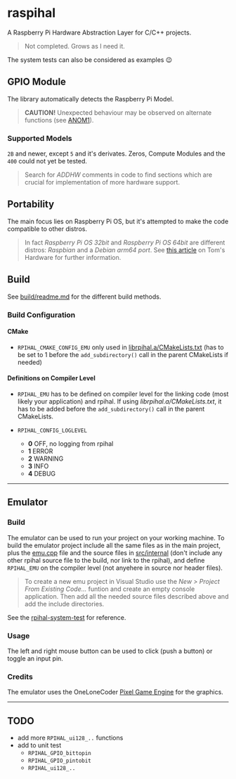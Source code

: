 # raspihal

A Raspberry Pi Hardware Abstraction Layer for C/C++ projects.

> Not completed. Grows as I need it.

The system tests can also be considered as examples :wink:

## GPIO Module

The library automatically detects the Raspberry Pi Model.

> __CAUTION!__ Unexpected behaviour may be observed on alternate functions (see [ANOM1](anomalies.md#anom1---gpio-alternate-function-registers)).

### Supported Models
`2B` and newer, except `5` and it's derivates. Zeros, Compute Modules and the `400` could not yet be tested.

> Search for _ADDHW_ comments in code to find sections which are crucial for implementation of more hardware support.



## Portability
The main focus lies on Raspberry Pi OS, but it's attempted to make the code compatible to other distros.
> In fact _Raspberry Pi OS 32bit_ and _Raspberry Pi OS 64bit_ are different distros: _Raspbian_ and a _Debian arm64 port_. See [this article](https://www.tomshardware.com/news/raspberry-pi-os-no-longer-raspbian) on Tom's Hardware for further information.



## Build
See [build/readme.md](./build/readme.md) for the different build methods.

### Build Configuration
#### CMake
- `RPIHAL_CMAKE_CONFIG_EMU` only used in [librpihal.a/CMakeLists.txt](build/librpihal.a/CMakeLists.txt) (has to be set to 1 before the `add_subdirectory()` call in the parent CMakeLists if needed)

#### Definitions on Compiler Level
- `RPIHAL_EMU` has to be defined on compiler level for the linking code (most likely your application) and rpihal. If using _librpihal.a/CMakeLists.txt_, it has to be added before the `add_subdirectory()` call in the parent CMakeLists.

- `RPIHAL_CONFIG_LOGLEVEL`
  - **0** OFF, no logging from rpihal
  - **1** ERROR
  - **2** WARNING
  - **3** INFO
  - **4** DEBUG



---

## Emulator

### Build
The emulator can be used to run your project on your working machine. To build the emulator project
include all the same files as in the main project, plus the [emu.cpp](./src/emu/emu.cpp) file and the source files in [src/internal](./src/internal/) (don't include any other
rpihal source file to the build, nor link to the rpihal), and define `RPIHAL_EMU` on the compiler level (not anyehere in
source nor header files).

> To create a new emu project in Visual Studio use the _New > Project From Existing Code..._ funtion and create an empty console application. Then add all the needed source files described above and add the include directories.

See the [rpihal-system-test](https://github.com/oblaser/rpihal-system-test) for reference.

### Usage
The left and right mouse button can be used to click (push a button) or toggle an input pin.

### Credits
The emulator uses the OneLoneCoder [Pixel Game Engine](https://github.com/OneLoneCoder/olcPixelGameEngine) for the graphics.



---

## TODO
- add more `RPIHAL_ui128_..` functions
- add to unit test
  - `RPIHAL_GPIO_bittopin`
  - `RPIHAL_GPIO_pintobit`
  - `RPIHAL_ui128_..`
